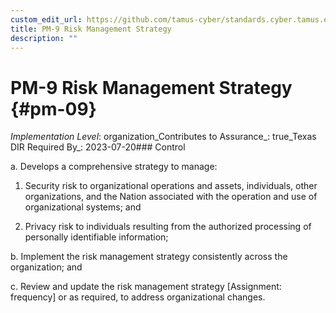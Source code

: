 ```yaml
---
custom_edit_url: https://github.com/tamus-cyber/standards.cyber.tamus.edu/tree/main/static/content/tamus.edu/TAMUS_profile.xml
title: PM-9 Risk Management Strategy
description: ""
---
```


# PM-9 Risk Management Strategy {#pm-09}

_Implementation Level_: organization_Contributes to Assurance_: true_Texas DIR Required By_: 2023-07-20### Control

a. Develops a comprehensive strategy to manage:

1. Security risk to organizational operations and assets, individuals, other organizations, and the Nation associated with the operation and use of organizational systems; and

2. Privacy risk to individuals resulting from the authorized processing of personally identifiable information;

b. Implement the risk management strategy consistently across the organization; and

c. Review and update the risk management strategy [Assignment: frequency] or as required, to address organizational changes.


